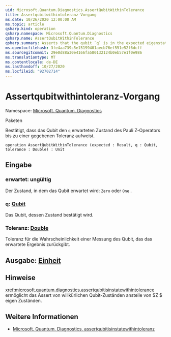 ```yaml
---
uid: Microsoft.Quantum.Diagnostics.AssertQubitWithinTolerance
title: Assertqubitwithintoleranz-Vorgang
ms.date: 10/26/2020 12:00:00 AM
ms.topic: article
qsharp.kind: operation
qsharp.namespace: Microsoft.Quantum.Diagnostics
qsharp.name: AssertQubitWithinTolerance
qsharp.summary: Asserts that the qubit `q` is in the expected eigenstate of the Pauli Z operator up to a given tolerance.
ms.openlocfilehash: 3fe4aa739c5e15199401aecb76ef551e52f6dcff
ms.sourcegitcommit: 29e0d88a30e4166fa580132124b0eb57e1f0e986
ms.translationtype: MT
ms.contentlocale: de-DE
ms.lasthandoff: 10/27/2020
ms.locfileid: "92702714"
---
```

# <a name="assertqubitwithintolerance-operation"></a>Assertqubitwithintoleranz-Vorgang

Namespace: [Microsoft. Quantum. Diagnostics](xref:Microsoft.Quantum.Diagnostics)

Paketen [](https://nuget.org/packages/)


Bestätigt, dass das Qubit den `q` erwarteten Zustand des Pauli Z-Operators bis zu einer gegebenen Toleranz aufweist.

```qsharp
operation AssertQubitWithinTolerance (expected : Result, q : Qubit, tolerance : Double) : Unit
```


## <a name="input"></a>Eingabe

### <a name="expected--__invalidresult__"></a>erwartet: __ungültig <Result>__

Der Zustand, in dem das Qubit erwartet wird: `Zero` oder `One` .


### <a name="q--qubit"></a>q: [Qubit](xref:microsoft.quantum.lang-ref.qubit)

Das Qubit, dessen Zustand bestätigt wird.


### <a name="tolerance--double"></a>Toleranz: [Double](xref:microsoft.quantum.lang-ref.double)

Toleranz für die Wahrscheinlichkeit einer Messung des Qubit, das das erwartete Ergebnis zurückgibt.



## <a name="output--unit"></a>Ausgabe: [Einheit](xref:microsoft.quantum.lang-ref.unit)



## <a name="remarks"></a>Hinweise

<xref:microsoft.quantum.diagnostics.assertqubitisinstatewithintolerance> ermöglicht das Assert von willkürlichen Qubit-Zuständen anstelle von $Z $ eigen Zuständen.

## <a name="see-also"></a>Weitere Informationen

- [Microsoft. Quantum. Diagnostics. assertqubitisinstatewithintoleranz](xref:Microsoft.Quantum.Diagnostics.AssertQubitIsInStateWithinTolerance)